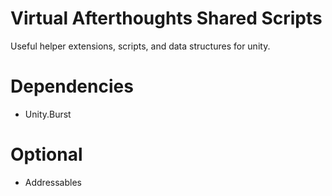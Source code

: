 # Virtual Afterthoughts Shared Scripts
Useful helper extensions, scripts, and data structures for unity.

# Dependencies
- Unity.Burst

# Optional
- Addressables